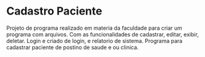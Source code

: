 # Cadastro Paciente
Projeto de programa realizado em materia da faculdade para criar um programa com arquivos.
Com as funcionalidades de cadastrar, editar, exibir, deletar.
Login e criado de login, e relatorio de sistema.
Programa para cadastrar paciente de postino de saude e ou clinica.
